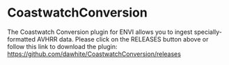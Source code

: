 CoastwatchConversion
====================

The Coastwatch Conversion plugin for ENVI allows you to ingest specially-formatted AVHRR data.  Please click on the RELEASES button above or follow this link to download the plugin: https://github.com/dawhite/CoastwatchConversion/releases  
